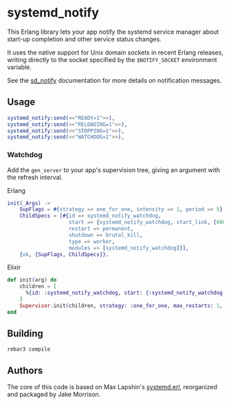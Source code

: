 # systemd_notify

This Erlang library lets your app notify the systemd service manager about start-up
completion and other service status changes.

It uses the native support for Unix domain sockets in recent Erlang releases, writing
directly to the socket specified by the `$NOTIFY_SOCKET` environment variable.

See the [sd_notify](https://www.freedesktop.org/software/systemd/man/sd_notify.html)
documentation for more details on notification messages.

## Usage

```erlang
systemd_notify:send(<<"READY=1">>),
systemd_notify:send(<<"RELOADING=1">>),
systemd_notify:send(<<"STOPPING=1">>),
systemd_notify:send(<<"WATCHDOG=1">>),
```

### Watchdog

Add the `gen_server` to your app's supervision tree, giving an argument with the
refresh interval.

Erlang

```erlang
init(_Args) ->
    SupFlags = #{strategy => one_for_one, intensity => 1, period => 5},
    ChildSpecs = [#{id => systemd_notify_watchdog,
                    start => {systemd_notify_watchdog, start_link, [60000]},
                    restart => permanent,
                    shutdown => brutal_kill,
                    type => worker,
                    modules => [systemd_notify_watchdog]}],
    {ok, {SupFlags, ChildSpecs}}.
```

Elixir

```elixir
def init(arg) do
    children = [
      %{id: :systemd_notify_watchdog, start: {:systemd_notify_watchdog, :start_link, [60000]}},
    ]
    Supervisor.init(children, strategy: :one_for_one, max_restarts: 1, max_seconds: 5)
end
```

## Building

```shell
rebar3 compile
```

## Authors

The core of this code is based on Max Lapshin's [systemd.erl](https://gist.github.com/maxlapshin/01773f0fca706acdcb4acb77d91d78bb),
reorganized and packaged by Jake Morrison.
